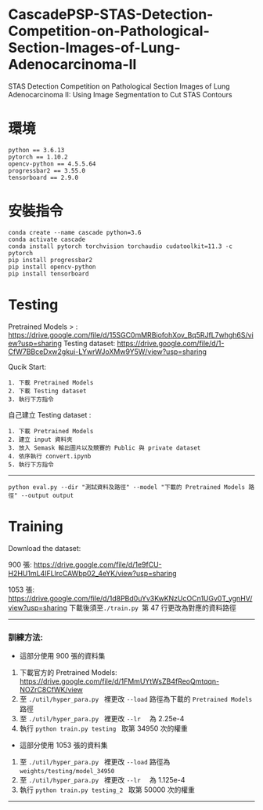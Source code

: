 # CascadePSP-STAS-Detection-Competition-on-Pathological-Section-Images-of-Lung-Adenocarcinoma-II
STAS Detection Competition on Pathological Section Images of Lung Adenocarcinoma II: Using Image Segmentation to Cut STAS Contours
# 環境
```
python == 3.6.13
pytorch == 1.10.2
opencv-python == 4.5.5.64
progressbar2 == 3.55.0
tensorboard == 2.9.0
```
# 安裝指令
```
conda create --name cascade python=3.6
conda activate cascade
conda install pytorch torchvision torchaudio cudatoolkit=11.3 -c pytorch
pip install progressbar2
pip install opencv-python
pip install tensorboard
```

# Testing
Pretrained Models > : https://drive.google.com/file/d/15SGC0mMRBiofohXov_Bq5RJfL7whgh6S/view?usp=sharing
Testing dataset: https://drive.google.com/file/d/1-CfW7BBceDxw2gkui-LYwrWJoXMw9Y5W/view?usp=sharing

Qucik Start:
```
1. 下載 Pretrained Models
2. 下載 Testing dataset
3. 執行下方指令
```

自己建立 Testing dataset :
```
1. 下載 Pretrained Models
2. 建立 input 資料夾
3. 放入 Semask 輸出圖片以及競賽的 Public 與 private dataset
4. 依序執行 convert.ipynb
5. 執行下方指令
```

------------
```
python eval.py --dir "測試資料及路徑" --model "下載的 Pretrained Models 路徑" --output output
```
# Training
Download the dataset:

900 張: https://drive.google.com/file/d/1e9fCU-H2HU1mL4IFLlrcCAWbp02_4eYK/view?usp=sharing

1053 張: https://drive.google.com/file/d/1d8PBd0uYv3KwKNzUcOCn1UGv0T_ygnHV/view?usp=sharing
下載後須至```./train.py ```第 47 行更改為對應的資料路徑

------------
### 訓練方法:
- 這部分使用 900 張的資料集
1. 下載官方的 Pretrained Models: https://drive.google.com/file/d/1FMmUYtWsZB4fReoQmtqqn-NOZrC8CfWK/view
2. 至 ```./util/hyper_para.py ``` 裡更改  ```--load``` 路徑為下載的 ```Pretrained Models``` 路徑
3. 至 ```./util/hyper_para.py ``` 裡更改  ```--lr  ``` 為 2.25e-4
4. 執行  ```python train.py testing ``` 取第 34950 次的權重
- 這部分使用 1053 張的資料集
1. 至 ```./util/hyper_para.py ``` 裡更改  ```--load``` 路徑為 ```weights/testing/model_34950 ```
2. 至 ```./util/hyper_para.py ``` 裡更改  ```--lr  ``` 為 1.125e-4
3. 執行  ```python train.py testing_2 ``` 取第 50000 次的權重

------------


